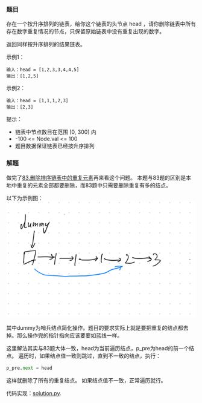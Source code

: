 ### 题目
存在一个按升序排列的链表，给你这个链表的头节点 head ，请你删除链表中所有存在数字重复情况的节点，只保留原始链表中没有重复出现的数字。

返回同样按升序排列的结果链表。

示例1：
```
输入：head = [1,2,3,3,4,4,5]
输出：[1,2,5]
```
示例2：
```
输入：head = [1,1,1,2,3]
输出：[2,3]
```

提示：
- 链表中节点数目在范围 [0, 300] 内
- -100 <= Node.val <= 100
- 题目数据保证链表已经按升序排列

### 解题
做完了[83.删除排序链表中的重复元素](../83.删除排序链表中的重复元素/readme.md)再来看这个问题。
本题与83题的区别是本地中重复的元素全部都要删除，而83题中只需要删除重复有多的结点。

以下为示例图：
![示例](solution.png)

其中dummy为哨兵结点简化操作。题目的要求实际上就是要把重复的结点都去掉。那么操作完的指针指向应该要要如蓝线一样。

这里解法其实与83题大体一致，head为当前遍历结点，p_pre为head的前一个结点。
遍历时，如果结点值一致则跳过，直到不一致的结点，执行：
```py
p_pre.next = head
```
这样就删除了所有的重复结点。
如果结点值不一致，正常遍历就行。

代码实现：[solution.py](solution.py).